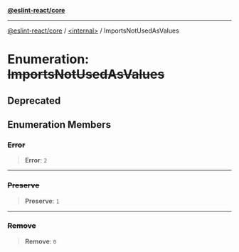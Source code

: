 [**@eslint-react/core**](../../README.md)

***

[@eslint-react/core](../../README.md) / [\<internal\>](../README.md) / ImportsNotUsedAsValues

# Enumeration: ~~ImportsNotUsedAsValues~~

## Deprecated

## Enumeration Members

### ~~Error~~

> **Error**: `2`

***

### ~~Preserve~~

> **Preserve**: `1`

***

### ~~Remove~~

> **Remove**: `0`
